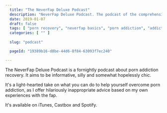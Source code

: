 ```yaml
---
  title: "The NeverFap Deluxe Podcast"
  description: "NeverFap Deluxe Podcast. The podcast of the comprehensive porn addiction recovery process."
  date: 2019-01-07
  draft: false
  tags: [ "porn recovery", "neverfap basics", "porn addiction", "addiction", "awareness", "nofap", "neverfap", "neverfap deluxe", "neverfap basics", "nofap practices", "neverfap practices" ]
  categories: [ "" ]
  
  slug: "podcast"

  pageId: "19389b16-d8be-44d6-8f84-63093f7ec240"

---
```


The NeverFap Deluxe Podcast is a fornightly podcast about porn addiction recovery. It aims to be informative, silly and somewhat hopelessly chic.

It's a light-hearted take on what you can do to help yourself overcome porn addiction, as I offer hilariously inappropriate advice based on my own experiences with the fap.

It's available on iTunes, Castbox and Spotify.
